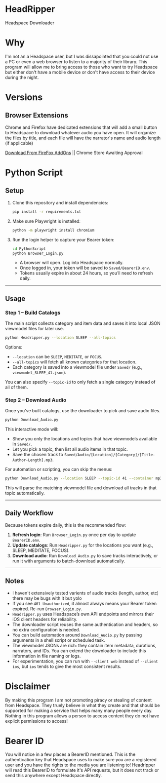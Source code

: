 # HeadRipper
Headspace Downloader

# Why
I'm not an a Headspace user, but I was dissapointed that you could not use a PC or even a web browser to listen to a majority of their library. 
This program will allow me to bring access to those who want to try Headspace but either don't have a mobile device or don't have access to their device during the night.

# Versions

## Browser Extensions
Chrome and Firefox have dedicated extensions that will add a small button to Headspace to download whatever audio you have open. It will organize the files by title, and each file will have the narrator's name and audio length (if applicable)

[Download From FireFox AddOns](https://addons.mozilla.org/en-US/firefox/addon/headripper/?utm_source=joexv.github.io) || Chrome Store Awaiting Approval


# Python Script
## Setup

1. Clone this repository and install dependencies:

   ```bash
   pip install -r requirements.txt
   ```

2. Make sure Playwright is installed:

   ```bash
   python -m playwright install chromium
   ```

3. Run the login helper to capture your Bearer token:

   ```bash
   cd PythonScript
   python Browser_Login.py
   ```

   - A browser will open. Log into Headspace normally.
   - Once logged in, your token will be saved to `Saved/BearerID.env`.
   - Tokens usually expire in about 24 hours, so you’ll need to refresh daily.

---

## Usage

### Step 1 – Build Catalogs

The main script collects category and item data and saves it into local JSON viewmodel files for later use.

```bash
python Headripper.py --location SLEEP --all-topics
```

Options:

- `--location` can be `SLEEP`, `MEDITATE`, or `FOCUS`.
- `--all-topics` will fetch all known categories for that location.
- Each category is saved into a viewmodel file under `Saved/` (e.g., `viewmodel_SLEEP_41.json`).

You can also specify `--topic-id` to only fetch a single category instead of all of them.

### Step 2 – Download Audio

Once you’ve built catalogs, use the downloader to pick and save audio files.

```bash
python Download_Audio.py
```

This interactive mode will:

- Show you only the locations and topics that have viewmodels available in `Saved/`.
- Let you pick a topic, then list all audio items in that topic.
- Save the chosen track to `Saved/Audio/[Location]/[Category]/[Title-Author-Length].mp3`.

For automation or scripting, you can skip the menus:

```bash
python Download_Audio.py --location SLEEP --topic-id 41 --container mp3
```

This will parse the matching viewmodel file and download all tracks in that topic automatically.

---

## Daily Workflow

Because tokens expire daily, this is the recommended flow:

1. **Refresh login**: Run `Browser_Login.py` once per day to update `BearerID.env`.
2. **Update catalogs**: Run `Headripper.py` for the locations you want (e.g., SLEEP, MEDITATE, FOCUS).
3. **Download audio**: Run `Download_Audio.py` to save tracks interactively, or run it with arguments to batch-download automatically.

---

## Notes
- I haven't extensively tested varients of audio tracks (length, author, etc) there may be bugs with it but yolo
- If you see `401 Unauthorized`, it almost always means your Bearer token expired. Re-run `Browser_Login.py`.
- `Headripper.py` uses Headspace’s own API endpoints and mirrors their iOS client headers for reliability.
- The downloader script reuses the same authentication and headers, so no extra configuration is needed.
- You can build automation around `Download_Audio.py` by passing arguments in a shell script or scheduled task.
- The viewmodel JSONs are rich: they contain item metadata, durations, narrators, and IDs. You can extend the downloader to include this information in file naming or logs.
- For experimentation, you can run with `--client web` instead of `--client ios`, but `ios` tends to give the most consistent results.



# Disclaimer
By making this program I am not promoting piracy or stealing of content from Headspace. 
They truely believe in what they create and that should be supported for making a service that helps
many many people every day. Nothing in this program allows a person to access content they do not have explicit permissions to access!

# Bearer ID
You will notice in a few places a BearerID mentioned. This is the authentication key that Headspace uses to make sure you are a registered user and you have the rights to the media you are listening to! Headripper will read this BearerID to formulate it's API requests, but it does not track or send this anywhere except Headspace directly.
